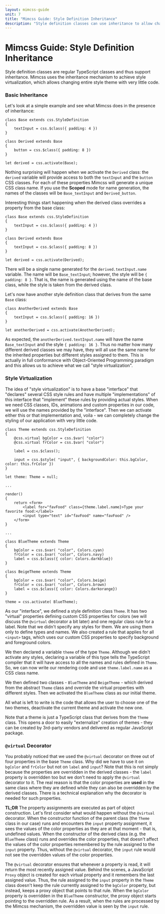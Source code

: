 ```yaml
---
layout: mimcss-guide
unit: 7
title: "Mimcss Guide: Style Definition Inheritance"
description: "Style definition classes can use inheritance to allow changing visual aspects of the application without changing its HTML code."
---
```


# Mimcss Guide: Style Definition Inheritance

Style definition classes are regular TypeScript classes and thus support inheritance. Mimcss uses the inheritance mechanism to achieve style virtualization, which allows changing entire style theme with very little code.

### Basic Inheritance
Let's look at a simple example and see what Mimcss does in the presence of inheritance:

```tsx
class Base extends css.StyleDefinition
{
    textInput = css.$class({ padding: 4 })
}

class Derived extends Base
{
    button = css.$class({ padding: 8 })
}

let derived = css.activate(Base);
```

Nothing surprising will happen when we activate the `Derived` class: the `derived` variable will provide access to both the `textInput` and the `button` CSS classes. For each of these properties Mimcss will generate a unique CSS class name. If you use the **Scoped** mode for name generation, the names of the classes will be `Base_textInput` and `Derived_button`.

Interesting things start happening when the derived class overrides a property from the base class:

```tsx
class Base extends css.StyleDefinition
{
    textInput = css.$class({ padding: 4 })
}

class Derived extends Base
{
    textInput = css.$class({ padding: 8 })
}

let derived = css.activate(Derived);
```

There will be a single name generated for the `derived.textInput.name` variable. The name will be `Base_textInput`; however, the style will be `{ padding: 8 }`. That is, the name is generated using the name of the base class, while the style is taken from the derived class.

Let's now have another style definition class that derives from the same `Base` class:

```tsx
class AnotherDerived extends Base
{
    textInput = css.$class({ padding: 16 })
}

let anotherDerived = css.activate(AnotherDerived);
```

As expected, the `anotherDerived.textInput.name` will have the name `Base_textInput` and the style `{ padding: 16 }`. Thus no matter how many different derived classes we may have, they will all use the same name for the inherited properties but different styles assigned to them. This is actually in full conformance with Object-Oriented Programming paradigm and this allows us to achieve what we call "style virtualization".

### Style Virtualization
The idea of "style virtualization" is to have a base "interface" that "declares" several CSS style rules and have multiple "implementations" of this interface that "implement" these rules by providing actual styles. When we need CSS classes, IDs, animations and custom properties in our code, we will use the names provided by the "interface". Then we can activate either this or that implementation and, voila - we can completely change the styling of our application with very little code.

```tsx
class Theme extends css.StyleDefinition
{
    @css.virtual bgColor = css.$var( "color")
    @css.virtual frColor = css.$var( "color")

    label = css.$class();

    input = css.$style( "input", { backgroundColor: this.bgColor, color: this.frColor })
}

let theme: Theme = null;

...

render()
{
    return <form>
        <label for="favFood" class={theme.label.name}>Type your favorite food:</label>
        <input type="text" id="favFood" name="favFood" />
    </form>
}

...

class BlueTheme extends Theme
{
    bgColor = css.$var( "color", Colors.cyan)
    frColor = css.$var( "color", Colors.navy)
    label = css.$class({ color: Colors.darkblue})
}

class BeigeTheme extends Theme
{
    bgColor = css.$var( "color", Colors.beige)
    frColor = css.$var( "color", Colors.brown)
    label = css.$class({ color: Colors.darkorange})
}

theme = css.activate( BlueTheme);
```

As our "interface", we defined a style definition class `Theme`. It has two "virtual" properties defining custom CSS properties for colors (we will discuss the `@virtual` decorator a bit later) and one regular class rule for a label. Note that we didn't specify any styles for them. We are using them only to define types and names. We also created a rule that applies for all `<input>` tags, which uses our custom CSS properties to specify background and foreground colors.

We then declared a variable `theme` of the type `Theme`. Although we didn't activate any styles, declaring a variable of this type tells the TypeScript compiler that it will have access to all the names and rules defined in `Theme`. So, we can now write our rendering code and use `theme.label.name` as a CSS class name.

We then defined two classes - `BlueTheme` and `BeigeTheme` - which derived from the abstract `Theme` class and override the virtual properties with different styles. Then we activated the `BlueTheme` class as our initial theme.

All what is left to write is the code that allows the user to choose one of the two themes, deactivate the current theme and activate the new one.

Note that a theme is just a TypeScript class that derives from the `Theme` class. This opens a door to easily "externalize" creation of themes - they can be created by 3rd-party vendors and delivered as regular JavaScript package.

### `@virtual` Decorator
You probably noticed that we used the `@virtual` decorator on three out of four properties in the base `Theme` class. Why did we have to use it on `bgColor` and `frColor` but not on `label` and `input`? Note that this is not simply because the properties are overridden in the derived classes - the `label` property is overridden too but we don't need to apply the `@virtual` decorator to it. The real reason is that the color properties are **used** in the same class where they are defined while they can also be overridden by the derived classes. There is a technical explanation why the decorator is needed for such properties.

**TL;DR** The property assignments are executed as part of object construction. Let's first consider what would happen without the `@virtual` decorator. When the constructor function of the parent class (the `Theme` class in our case) runs and encounters the `input` property assignment, it sees the values of the color properties as they are at that moment - that is, undefined values. When the constructor of the derived class (e.g. the `BlueTheme` class) runs and overrides the color properties, that doesn't affect the values of the color properties remembered by the rule assigned to the `input` property. Thus, without the `@virtual` decorator, the `input` rule would not see the overridden values of the color properties.

The `@virtual` decorator ensures that whenever a property is read, it will return the most recently assigned value. Behind the scenes, a JavaScript `Proxy` object is created for each virtual property and it remembers the last assigned value. Thus, the rule assigned to the `input` property in the `Theme` class doesn't keep the rule currently assigned to the `bgColor` property, but instead, keeps a proxy object that points to that rule. When the `bgColor` property is overridden in the `BlueTheme` constructor, the proxy object starts pointing to the overridden rule. As a result, when the rules are processed by the Mimcss mechanism, the overridden value is seen by the `input` rule.






